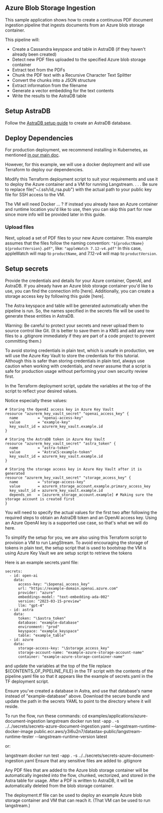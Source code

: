 
## Azure Blob Storage Ingestion
This sample application shows how to create a continuous PDF document ingestion pipeline that ingests documents from an Azure blob storage container.

This pipeline will:
- Create a Cassandra keyspace and table in AstraDB (if they haven't already been created)
- Detect new PDF files uploaded to the specified Azure blob storage container
- Extract text from the PDFs
- Chunk the PDF text with a Recursive Character Text Splitter
- Convert the chunks into a JSON structure
- Extract information from the filename
- Generate a vector embedding for the text contents
- Write the results to the AstraDB table

## Setup AstraDB
Follow the [AstraDB setup guide](https://docs.datastax.com/en/astra-serverless/docs/manage/db/manage-create.html) to create an AstraDB database.

## Deploy Dependencies

For production deployment, we recommend installing in Kubernetes, as mentioned [in our main doc](https://github.com/LangStream/langstream#production-ready-deployment).

However, for this example, we will use a docker deployment and will use Terraform to deploy our dependencies.

Modify this Terraform deployment script to suit your requirements and use it to deploy the Azure container and a VM for running Langstream.
. . .
Be sure to replace file("~/.ssh/id_rsa.pub") with the actual path to your public key file for SSH access to the VM.

The VM will need Docker ... ? 
If instead you already have an Azure container and runtime location you'd like to use, then you can skip this part for now since more info will be provided later in this guide.
### Upload files
Next, upload a set of PDF files to your new Azure container. This example assumes that the files follow the naming convention:
`"${productName} ${productVersion}.pdf"`, like:
`"appleWatch 7.12-v4.pdf"`
In this case, appleWatch will map to `productName`, and 7.12-v4 will map to `productVersion`.

## Setup secrets

Provide the credentials and details for your Azure container, OpenAI, and AstraDB.
If you already have an Azure blob storage container you'd like to use, you can find the connection info [here].
Additionally, you can create a storage access key by following this guide [here].

The Astra keyspace and table will be generated automatically when the pipeline is run.
So, the names specified in the secrets file will be used to generate these entities in AstraDB.

Warning:
Be careful to protect your secrets and never upload them to source control like Git.
(It is better to save them in a KMS and add any new files to a .gitignore immediately if they are part of a code project to prevent committing them.)

To avoid storing credentials in plain text, which is unsafe in production, we will use the Azure Key Vault to store the credentials for this tutorial. 
Although this is safer than storing credentials in plain text, always use caution when working with credentials, and never assume that a script is safe for production usage without performing your own security review first.

In the Terraform deployment script, update the variables at the top of the script to reflect your desired values.

Notice especially these values:

```commandline
# Storing the OpenAI access key in Azure Key Vault
resource "azurerm_key_vault_secret" "openai_access_key" {
  name         = "openai-access-key"
  value        = "example-key"
  key_vault_id = azurerm_key_vault.example.id
}

# Storing the AstraDB token in Azure Key Vault
resource "azurerm_key_vault_secret" "astra_token" {
  name         = "astra-token"
  value        = "AstraCS:example-token"
  key_vault_id = azurerm_key_vault.example.id
}

# Storing the storage access key in Azure Key Vault after it is generated
resource "azurerm_key_vault_secret" "storage_access_key" {
  name         = "storage-access-key"
  value        = azurerm_storage_account.example.primary_access_key
  key_vault_id = azurerm_key_vault.example.id
  depends_on   = [azurerm_storage_account.example] # Making sure the storage account is created first
}
```
You will need to specify the actual values for the first two after following the required steps to obtain an AstraDB token and an OpenAI access key.
Using an Azure OpenAI key is a supported use case, so that's what we will do here.

To simplify the setup for you, we are also using this Terraform script to provision a VM to run LangStream.
To avoid encouraging the storage of tokens in plain text, the setup script that is used to bootstrap the VM is using Azure Key Vault 
we are setup script to retrieve the tokens 

Here is an example secrets.yaml file:

```
secrets:
  - id: open-ai
    data:
      access-key: "\$openai_access_key"
      url: "https://example-domain.openai.azure.com"
      provider: "azure"
      embeddings-model: "text-embedding-ada-002"
      version: "2023-03-15-preview"
      llm: "gpt-4"
  - id: astra
    data:
      token: "\$astra_token"
      database: "example-database"
      environment: "prod"
      keyspace: "example_keyspace"
      table: "example_table"
  - id: azure
    data:
      storage-access-key: "\$storage_access_key"
      storage-account-name: "example-azure-storage-account-name"
      container: "example-azure-storage-container-name"
```
and update the variables at the top of the file 
replace ${CONTENTS_OF_PIPELINE_FILE} in the TF script with the contents of the pipeline.yaml file so that it appears like the example of secrets.yaml in the TF deployment script.



Ensure you've created a database in Astra, and use that database's name instead of "example-database" above.
Download the secure bundle and update the path in the secrets YAML to point to the directory where it will reside.

To run the flow, run these commands:
cd examples/applications/azure-document-ingestion
langstream docker run test -app . -s ../../secrets/secrets-azure-document-ingestion.yaml --langstream-runtime-docker-image public.ecr.aws/y3i6u2n7/datastax-public/langstream-runtime-tester --langstream-runtime-version latest

or:

langstream docker run test -app . -s ../../secrets/secrets-azure-document-ingestion.yaml
Ensure that any sensitive files are added to .gitignore

Any PDF files that are added to the Azure blob storage container will be automatically ingested into the flow, chunked, vectorized, and stored in the Astra table for usage.
After a PDF is written to AstraDB, it will be automatically deleted from the blob storage container.

The deployment.tf file can be used to deploy an example Azure blob storage container and VM that can reach it.
(That VM can be used to run langstream.)